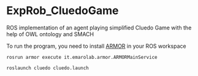 # ExpRob_CluedoGame
ROS implementation of an agent playing simplified Cluedo Game with the help of OWL ontology and SMACH

To run the program, you need to install [ARMOR](https://github.com/EmaroLab/armor) in your ROS workspace 
```
rosrun armor execute it.emarolab.armor.ARMORMainService
```


```
roslaunch cluedo cluedo.launch
```
